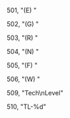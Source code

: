 ﻿501, "(E) "

502, "(G) "

503, "(R) "

504, "(N) "

505, "(F) "

506, "(W) "

509, "Tech\nLevel"

510, "TL-%d"


